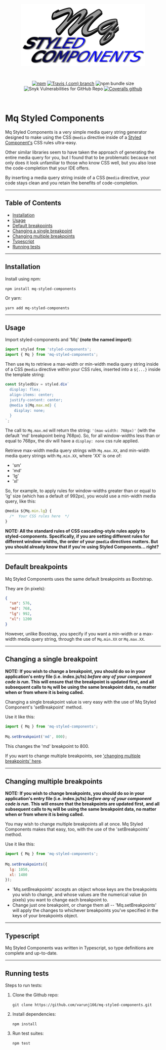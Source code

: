 <div align="center">

![Banner](images/banner.png 'Banner')

<br />

[![npm](https://img.shields.io/npm/v/mq-styled-components)](https://www.npmjs.com/package/mq-styled-components)
[![Travis (.com) branch](https://img.shields.io/travis/com/varunj166/mq-styled-components/master)](https://travis-ci.com/varunj166/mq-styled-components)
![npm bundle size](https://img.shields.io/bundlephobia/minzip/mq-styled-components)
![Snyk Vulnerabilities for GitHub Repo](https://img.shields.io/snyk/vulnerabilities/github/varunj166/mq-styled-components)
[![Coveralls github](https://img.shields.io/coveralls/github/varunj166/mq-styled-components)](https://coveralls.io/github/varunj166/mq-styled-components?branch=master)

<br />

</div>

# Mq Styled Components <!-- omit in toc -->

Mq Styled Components is a very simple media query string generator designed to make using the CSS `@media` directive inside of a [Styled Component's](https://www.npmjs.com/package/styled-components) CSS rules ultra-easy.

Other similar libraries seem to have taken the approach of generating the entire media query for you, but I found that to be problematic because not only does it look unfamiliar to those who know CSS well, but you also lose the code-completion that your IDE offers. 

By inserting a media query string inside of a CSS `@media` directive, your code stays clean and you retain the benefits of code-completion.

---

## Table of Contents <!-- omit in toc -->

- [Installation](#installation)
- [Usage](#usage)
- [Default breakpoints](#default-breakpoints)
- [Changing a single breakpoint](#changing-a-single-breakpoint)
- [Changing multiple breakpoints](#changing-multiple-breakpoints)
- [Typescript](#typescript)
- [Running tests](#running-tests)

---

## Installation

Install using npm:

`npm install mq-styled-components`

Or yarn:

`yarn add mq-styled-components`

---

## Usage

Import styled-components and 'Mq' **(note the named import)**:

```javascript
import styled from 'styled-components';
import { Mq } from 'mq-styled-components';
```

Then use `Mq` to retrieve a max-width or min-width media query string inside of a CSS `@media` directive within your CSS rules, inserted into a `${...}` inside the template string:

```javascript
const StyledDiv = styled.div`
  display: flex;
  align-items: center;
  justify-content: center;
  @media ${Mq.max.md} {
    display: none;
  }
`;
```

The call to `Mq.max.md` will return the string: `'(max-width: 768px)'` (with the default 'md' breakpoint being 768px). So, for all window-widths less than or equal to 768px, the div will have a `display: none` css rule applied.

Retrieve max-width media query strings with `Mq.max.XX`, and min-width media query strings with `Mq.min.XX`, where 'XX' is one of:
- 'sm'
- 'md'
- 'lg'
- 'xl'

So, for example, to apply rules for window-widths greater than or equal to 'lg' size (which has a default of 992px), you would use a min-width media query, like this:

```javascript
@media ${Mq.min.lg} {
  /*  Your CSS rules here  */
}
```

**NOTE: All the standard rules of CSS cascading-style rules apply to styled-components. Specifically, if you are setting different rules for different window-widths, the order of your `@media` directives matters. But you should already know that if you're using Styled Components... right?**

---

## Default breakpoints

Mq Styled Components uses the same default breakpoints as Bootstrap.

They are (in pixels):

```json
{
  "sm": 576,
  "md": 768,
  "lg": 992,
  "xl": 1200
}
```

However, unlike Boostrap, you specify if you want a min-width or a max-width media query string, through the use of `Mq.min.XX` or `Mq.max.XX`.

---

## Changing a single breakpoint

**NOTE: If you wish to change a breakpoint, you should do so in your application's entry file (i.e. index.js/ts) *before any of your component code is run*. This will ensure that the breakpoint is updated first, and all subsequent calls to `Mq` will be using the same breakpoint data, no matter when or from where it is being called.**

Changing a single breakpoint value is very easy with the use of Mq Styled Component's 'setBreakpoint' method.

Use it like this:

```javascript
import { Mq } from 'mq-styled-components';

Mq.setBreakpoint('md', 800);
```

This changes the 'md' breakpoint to 800.

If you want to change multiple breakpoints, see ['changing multiple breakpoints' here](#changing-multiple-breakpoints).

---

## Changing multiple breakpoints

**NOTE: If you wish to change breakpoints, you should do so in your application's entry file (i.e. index.js/ts) *before any of your component code is run*. This will ensure that the breakpoints are updated first, and all subsequent calls to `Mq` will be using the same breakpoint data, no matter when or from where it is being called.**

You may wish to change multiple breakpoints all at once. Mq Styled Components makes that easy, too, with the use of the 'setBreakpoints' method.

Use it like this:

```javascript
import { Mq } from 'mq-styled-components';

Mq.setBreakpoints({  
  lg: 1050,
  xl: 1400
});
```

- 'Mq.setBreakpoints' accepts an object whose keys are the breakpoints you wish to change, and whose values are the numerical value (in pixels) you want to change each breakpoint to.
- Change just one breakpoint, or change them all -- 'Mq.setBreakpoints' will apply the changes to whichever breakpoints you've specified in the keys of your breakpoints object.

---

## Typescript

Mq Styled Components was written in Typescript, so type definitions are complete and up-to-date.

---

## Running tests

Steps to run tests:

1. Clone the Github repo:
  
    `git clone https://github.com/varunj166/mq-styled-components.git`
  
2. Install dependencies:

    `npm install`
  
3. Run test suites:

    `npm test`